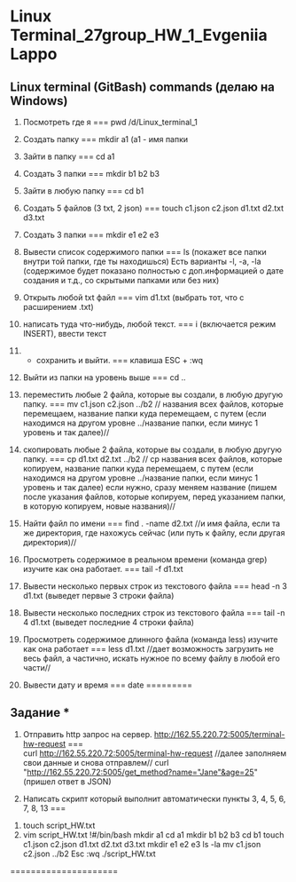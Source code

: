 # Linux Terminal_27group_HW_1_Evgeniia Lappo


## Linux terminal (GitBash) commands (делаю на Windows)

1. Посмотреть где я === pwd 
/d/Linux_terminal_1

2. Создать папку === mkdir a1 (a1 - имя папки
3. Зайти в папку === cd a1
4. Создать 3 папки === mkdir b1 b2 b3
5. Зайти в любую папку === cd b1
6. Создать 5 файлов (3 txt, 2 json) ===  touch c1.json c2.json d1.txt d2.txt d3.txt
7. Создать 3 папки ===  mkdir e1 e2 e3
8. Вывести список содержимого папки === ls (покажет все папки внутри той папки, где ты находишься)
Есть варианты -l, -a, -la (содержимое будет показано полностью с доп.информацией о дате создания и т.д., со скрытыми папками или без них)
9. Открыть любой txt файл === vim d1.txt (выбрать тот, что с расширением .txt)
10. написать туда что-нибудь, любой текст. === i (включается режим INSERT), ввести текст
11. + сохранить и выйти. === клавиша ESC + :wq
12. Выйти из папки на уровень выше === cd ..
13. переместить любые 2 файла, которые вы создали, в любую другую папку. ===  mv c1.json c2.json ../b2
// названия всех файлов, которые перемещаем,
название папки куда перемещаем, с путем (если находимся на другом уровне ../название папки, если минус 1 уровень и так далее)//
14. скопировать любые 2 файла, которые вы создали, в любую другую папку. ===  cp d1.txt d2.txt ../b2
// cp названия всех файлов, которые копируем,
название папки куда перемещаем, с путем (если находимся на другом уровне ../название папки, если минус 1 уровень и так далее)
если нужно, сразу меняем название (пишем после указания файлов, которые копируем, перед указанием папки, в которую копируем, новые названия)//
15. Найти файл по имени ===  find . -name d2.txt
//и имя файла, если та же директория, где нахожусь сейчас (или путь к файлу, если другая директория)//

16. Просмотреть содержимое в реальном времени (команда grep) изучите как она работает. === tail -f d1.txt
17. Вывести несколько первых строк из текстового файла === head -n 3 d1.txt (выведет первые 3 строки файла)
18. Вывести несколько последних строк из текстового файла === tail -n 4 d1.txt (выведет последние 4 строки файла)
19. Просмотреть содержимое длинного файла (команда less) изучите как она работает === less d1.txt
//дает возможность загрузить не весь файл, а частично, искать нужное по всему файлу в любой его части//
20. Вывести дату и время === date
=========

## Задание *
1)  Отправить http запрос на сервер.
http://162.55.220.72:5005/terminal-hw-request ===  
curl http://162.55.220.72:5005/terminal-hw-request 
//далее заполняем свои данные и снова отправлем//
curl "http://162.55.220.72:5005/get_method?name="Jane"&age=25"
(пришел ответ в JSON)

2) Написать скрипт который выполнит автоматически пункты 3, 4, 5, 6, 7, 8, 13  ===

1. touch script_HW.txt
2. vim script_HW.txt
!#/bin/bash
mkdir a1
cd a1
mkdir b1 b2 b3
cd b1
touch c1.json c2.json d1.txt d2.txt d3.txt
mkdir e1 e2 e3
ls -la
mv c1.json c2.json ../b2
Esc 
:wq
./script_HW.txt

=====================
